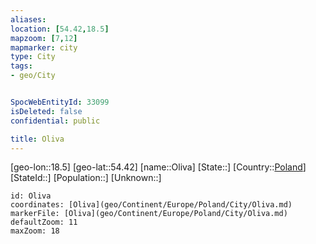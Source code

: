 ```yaml
---
aliases: 
location: [54.42,18.5]
mapzoom: [7,12] 
mapmarker: city 
type: City
tags:
- geo/City


SpocWebEntityId: 33099
isDeleted: false
confidential: public

title: Oliva
---
```

[geo-lon::18.5]
[geo-lat::54.42]
[name::Oliva]
[State::]
[Country::[Poland](geo/Continent/Europe/Poland.md)]
[StateId::]
[Population::]
[Unknown::]


```leaflet
id: Oliva
coordinates: [Oliva](geo/Continent/Europe/Poland/City/Oliva.md)
markerFile: [Oliva](geo/Continent/Europe/Poland/City/Oliva.md)
defaultZoom: 11 
maxZoom: 18
```



